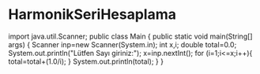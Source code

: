 # HarmonikSeriHesaplama

import java.util.Scanner;
public class Main {
    public static void main(String[] args) {
        Scanner inp=new Scanner(System.in);
        int x,i;
        double total=0.0;
        System.out.println("Lütfen Sayı giriniz:");
        x=inp.nextInt();
        for (i=1;i<=x;i++){
            total=total+(1.0/i);
        }
        System.out.println(total);
    }
}
